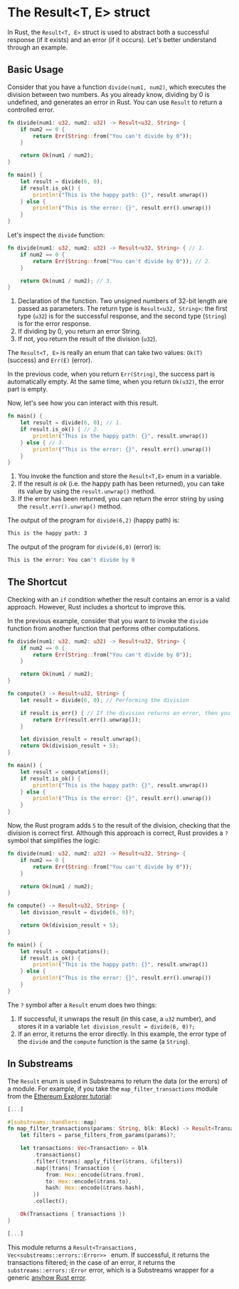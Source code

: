 # The Result<T, E> struct

In Rust, the `Result<T, E>` struct is used to abstract both a successful response (if it exists) and an error (if it occurs). Let's better understand through an example.

## Basic Usage
Consider that you have a function `divide(num1, num2)`, which executes the division between two numbers. As you already know, dividing by 0 is undefined, and generates an error in Rust. You can use `Result` to return a controlled error.

```rust
fn divide(num1: u32, num2: u32) -> Result<u32, String> {
    if num2 == 0 {
        return Err(String::from("You can't divide by 0"));
    }

    return Ok(num1 / num2);
}

fn main() {
    let result = divide(6, 0);
    if result.is_ok() {
        println!("This is the happy path: {}", result.unwrap())
    } else {
        println!("This is the error: {}", result.err().unwrap())
    }
}
```

Let's inspect the `divide` function:

```rust
fn divide(num1: u32, num2: u32) -> Result<u32, String> { // 1.
    if num2 == 0 {
        return Err(String::from("You can't divide by 0")); // 2.
    }

    return Ok(num1 / num2); // 3.
}
```
1. Declaration of the function. Two unsigned numbers of 32-bit length are passed as parameters.
The return type is `Result<u32, String>`: the first type (`u32`) is for the successful response, and the second type (`String`) is for the error response.
2. If dividing by 0, you return an error String.
3. If not, you return the result of the division (`u32`).

The `Result<T, E>` is really an enum that can take two values: `Ok(T)` (success) and `Err(E)` (error). 

In the previous code, when you return `Err(String)`, the success part is automatically empty. At the same time, when you return `Ok(u32)`, the error part is empty. 

Now, let's see how you can interact with this result.

```rust
fn main() {
    let result = divide(6, 0); // 1.
    if result.is_ok() { // 2.
        println!("This is the happy path: {}", result.unwrap())
    } else { // 3.
        println!("This is the error: {}", result.err().unwrap())
    }
}
```
1. You invoke the function and store the `Result<T,E>` enum in a variable.
2. If the result _is ok_ (i.e. the happy path has been returned), you can take its value by using the `result.unwrap()` method.
3. If the error has been returned, you can return the error string by using the `result.err().unwrap()` method.

The output of the program for `divide(6,2)` (happy path) is:

```bash
This is the happy path: 3
```

The output of the program for `divide(6,0)` (error) is:

```bash
This is the error: You can't divide by 0
```

## The Shortcut

Checking with an `if` condition whether the result contains an error is a valid approach. However, Rust includes a shortcut to improve this.

In the previous example, consider that you want to invoke the `divide` function from another function that performs other computations.

```rust
fn divide(num1: u32, num2: u32) -> Result<u32, String> {
    if num2 == 0 {
        return Err(String::from("You can't divide by 0"));
    }

    return Ok(num1 / num2);
}

fn compute() -> Result<u32, String> {
    let result = divide(6, 0); // Performing the division

    if result.is_err() { // If the division returns an error, then you return an error.
        return Err(result.err().unwrap());
    }

    let division_result = result.unwrap();
    return Ok(division_result + 5);
}

fn main() {
    let result = computations();
    if result.is_ok() {
        println!("This is the happy path: {}", result.unwrap())
    } else {
        println!("This is the error: {}", result.err().unwrap())
    }
}
```

Now, the Rust program adds `5` to the result of the division, checking that the division is correct first.
Although this approach is correct, Rust provides a `?` symbol that simplifies the logic:

```rust
fn divide(num1: u32, num2: u32) -> Result<u32, String> {
    if num2 == 0 {
        return Err(String::from("You can't divide by 0"));
    }

    return Ok(num1 / num2);
}

fn compute() -> Result<u32, String> {
    let division_result = divide(6, 0)?;

    return Ok(division_result + 5);
}

fn main() {
    let result = computations();
    if result.is_ok() {
        println!("This is the happy path: {}", result.unwrap())
    } else {
        println!("This is the error: {}", result.err().unwrap())
    }
}
```

The `?` symbol after a `Result` enum does two things:
1. If successful, it unwraps the result (in this case, a `u32` number), and stores it in a variable
`let division_result = divide(6, 0)?;`
2. If an error, it returns the error directly. In this example, the error type of the `divide` and the `compute` function is the same (a `String`).

## In Substreams

The `Result` enum is used in Substreams to return the data (or the errors) of a module. For example, if you take the `map_filter_transactions` module from the [Ethereum Explorer tutorial](/tutorials/ethereum/exploring-ethereum/map_filter_transactions_module):

```rust
[...]

#[substreams::handlers::map]
fn map_filter_transactions(params: String, blk: Block) -> Result<Transactions, Vec<substreams::errors::Error>> {
    let filters = parse_filters_from_params(params)?;

    let transactions: Vec<Transaction> = blk
        .transactions()
        .filter(|trans| apply_filter(&trans, &filters))
        .map(|trans| Transaction {
            from: Hex::encode(&trans.from),
            to: Hex::encode(&trans.to),
            hash: Hex::encode(&trans.hash),
        })
        .collect();

    Ok(Transactions { transactions })
}

[...]
```

This module returns a `Result<Transactions, Vec<substreams::errors::Error>> ` enum. If successful, it returns the transactions filtered; in the case of an error, it returns the `substreams::errors::Error` error, which is a Substreams wrapper for a generic [anyhow Rust error](https://docs.rs/anyhow/latest/anyhow/).
